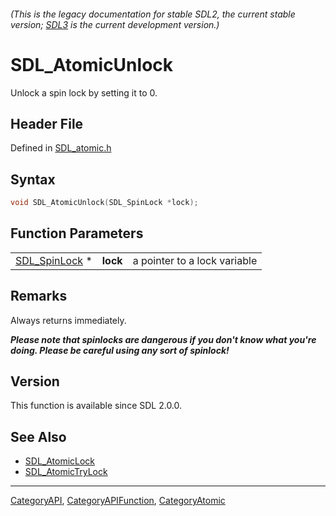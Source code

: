 ###### (This is the legacy documentation for stable SDL2, the current stable version; [SDL3](https://wiki.libsdl.org/SDL3/) is the current development version.)
# SDL_AtomicUnlock

Unlock a spin lock by setting it to 0.

## Header File

Defined in [SDL_atomic.h](https://github.com/libsdl-org/SDL/blob/SDL2/include/SDL_atomic.h)

## Syntax

```c
void SDL_AtomicUnlock(SDL_SpinLock *lock);
```

## Function Parameters

|                                |          |                              |
| ------------------------------ | -------- | ---------------------------- |
| [SDL_SpinLock](SDL_SpinLock) * | **lock** | a pointer to a lock variable |

## Remarks

Always returns immediately.

***Please note that spinlocks are dangerous if you don't know what you're
doing. Please be careful using any sort of spinlock!***

## Version

This function is available since SDL 2.0.0.

## See Also

- [SDL_AtomicLock](SDL_AtomicLock)
- [SDL_AtomicTryLock](SDL_AtomicTryLock)

----
[CategoryAPI](CategoryAPI), [CategoryAPIFunction](CategoryAPIFunction), [CategoryAtomic](CategoryAtomic)

